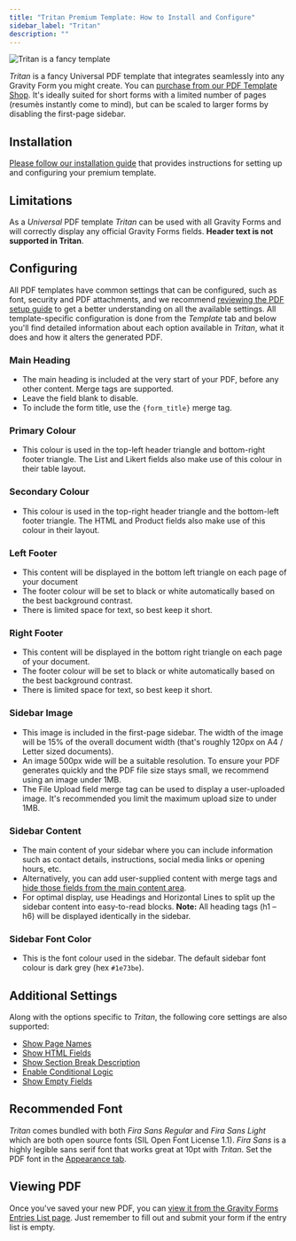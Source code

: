 ```yaml
---
title: "Tritan Premium Template: How to Install and Configure"
sidebar_label: "Tritan"
description: ""
---
```


![Tritan is a fancy template](https://resources.gravitypdf.com/uploads/edd/2018/02/tritan-cover-image-v2.jpg)

*Tritan* is a fancy Universal PDF template that integrates seamlessly into any Gravity Form you might create. You can [purchase from our PDF Template Shop](https://gravitypdf.com/shop/tritan/). It's ideally suited for short forms with a limited number of pages (resumès instantly come to mind), but can be scaled to larger forms by disabling the first-page sidebar.

## Installation

[Please follow our installation guide](shop-installing-upgrading-premium-templates.md) that provides instructions for setting up and configuring your premium template.

## Limitations

As a *Universal* PDF template *Tritan* can be used with all Gravity Forms and will correctly display any official Gravity Forms fields. **Header text is not supported in Tritan**.

## Configuring

All PDF templates have common settings that can be configured, such as font, security and PDF attachments, and we recommend [reviewing the PDF setup guide](user-setup-pdf.md) to get a better understanding on all the available settings. All template-specific configuration is done from the *Template* tab and below you'll find detailed information about each option available in *Tritan*, what it does and how it alters the generated PDF.

### Main Heading
* The main heading is included at the very start of your PDF, before any other content. Merge tags are supported.
* Leave the field blank to disable.
* To include the form title, use the `{form_title}` merge tag.

### Primary Colour
* This colour is used in the top-left header triangle and bottom-right footer triangle. The List and Likert fields also make use of this colour in their table layout.

### Secondary Colour
* This colour is used in the top-right header triangle and the bottom-left footer triangle. The HTML and Product fields also make use of this colour in their layout.

### Left Footer
* This content will be displayed in the bottom left triangle on each page of your document
* The footer colour will be set to black or white automatically based on the best background contrast.
* There is limited space for text, so best keep it short.

### Right Footer
* This content will be displayed in the bottom right triangle on each page of your document.
* The footer colour will be set to black or white automatically based on the best background contrast.
* There is limited space for text, so best keep it short.

### Sidebar Image
* This image is included in the first-page sidebar. The width of the image will be 15% of the overall document width (that's roughly 120px on A4 / Letter sized documents).
* An image 500px wide will be a suitable resolution. To ensure your PDF generates quickly and the PDF file size stays small, we recommend using an image under 1MB.
* The File Upload field merge tag can be used to display a user-uploaded image. It's recommended you limit the maximum upload size to under 1MB.

### Sidebar Content
* The main content of your sidebar where you can include information such as contact details, instructions, social media links or opening hours, etc.
* Alternatively, you can add user-supplied content with merge tags and [hide those fields from the main content area](user-hide-form-fields.md).
* For optimal display, use Headings and Horizontal Lines to split up the sidebar content into easy-to-read blocks. **Note:** All heading tags (h1 – h6) will be displayed identically in the sidebar.

### Sidebar Font Color
* This is the font colour used in the sidebar. The default sidebar font colour is dark grey (hex `#1e73be`).

## Additional Settings

Along with the options specific to *Tritan*, the following core settings are also supported:

-   [Show Page Names](user-setup-pdf.md#show-page-names)
-   [Show HTML Fields](user-setup-pdf.md#show-html-fields)
-   [Show Section Break Description](user-setup-pdf.md#show-section-break-description)
-   [Enable Conditional Logic](user-setup-pdf.md#enable-conditional-logic)
-   [Show Empty Fields](user-setup-pdf.md#show-empty-fields)

## Recommended Font

*Tritan* comes bundled with both *Fira Sans Regular* and *Fira Sans Light* which are both open source fonts (SIL Open Font License 1.1). *Fira Sans* is a highly legible sans serif font that works great at 10pt with *Tritan*. Set the PDF font in the [Appearance tab](user-setup-pdf.md#appearance-tab).

## Viewing PDF

Once you've saved your new PDF, you can [view it from the Gravity Forms Entries List page](user-viewing-pdfs.md). Just remember to fill out and submit your form if the entry list is empty.
